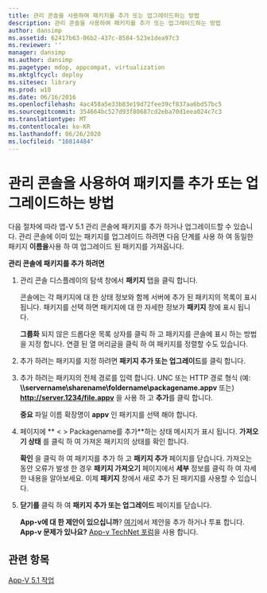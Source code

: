```yaml
---
title: 관리 콘솔을 사용하여 패키지를 추가 또는 업그레이드하는 방법
description: 관리 콘솔을 사용하여 패키지를 추가 또는 업그레이드하는 방법
author: dansimp
ms.assetid: 62417b63-06b2-437c-8584-523e1dea97c3
ms.reviewer: ''
manager: dansimp
ms.author: dansimp
ms.pagetype: mdop, appcompat, virtualization
ms.mktglfcycl: deploy
ms.sitesec: library
ms.prod: w10
ms.date: 06/16/2016
ms.openlocfilehash: 4ac458a5e33b83e19d72fee39cf837aa6bd57bc5
ms.sourcegitcommit: 354664bc527d93f80687cd2eba70d1eea024c7c3
ms.translationtype: MT
ms.contentlocale: ko-KR
ms.lasthandoff: 06/26/2020
ms.locfileid: "10814484"
---
```

# 관리 콘솔을 사용하여 패키지를 추가 또는 업그레이드하는 방법


다음 절차에 따라 앱-V 5.1 관리 콘솔에 패키지를 추가 하거나 업그레이드할 수 있습니다. 관리 콘솔에 이미 있는 패키지를 업그레이드 하려면 다음 단계를 사용 하 여 동일한 패키지 **이름을**사용 하 여 업그레이드 된 패키지를 가져옵니다.

**관리 콘솔에 패키지를 추가 하려면**

1.  관리 콘솔 디스플레이의 탐색 창에서 **패키지** 탭을 클릭 합니다.

    콘솔에는 각 패키지에 대 한 상태 정보와 함께 서버에 추가 된 패키지의 목록이 표시 됩니다. 패키지를 선택 하면 패키지에 대 한 자세한 정보가 **패키지** 창에 표시 됩니다.

    **그룹화** 되지 않은 드롭다운 목록 상자를 클릭 하 고 패키지를 콘솔에 표시 하는 방법을 지정 합니다. 연결 된 열 머리글을 클릭 하 여 패키지를 정렬할 수도 있습니다.

2.  추가 하려는 패키지를 지정 하려면 **패키지 추가 또는 업그레이드**를 클릭 합니다.

3.  추가 하려는 패키지의 전체 경로를 입력 합니다. UNC 또는 HTTP 경로 형식 (예: **\\\\servername\\sharename\\foldername\\packagename.appv** 또는) **http://server.1234/file.appv** 을 사용 하 고 **추가**를 클릭 합니다.

    **중요**  파일 이름 확장명이 **appv** 인 패키지를 선택 해야 합니다.

     

4.  페이지에 ** &lt; &gt; Packagename를 추가**하는 상태 메시지가 표시 됩니다. **가져오기 상태** 를 클릭 하 여 가져온 패키지의 상태를 확인 합니다.

    **확인** 을 클릭 하 여 패키지를 추가 하 고 **패키지 추가** 페이지를 닫습니다. 가져오는 동안 오류가 발생 한 경우 **패키지 가져오기** 페이지에서 **세부** 정보를 클릭 하 여 자세한 내용을 알아보세요. 이제 **패키지** 창에서 새로 추가 된 패키지를 사용할 수 있습니다.

5.  **닫기를** 클릭 하 여 **패키지 추가 또는 업그레이드** 페이지를 닫습니다.

    **App-v에 대 한 제안이 있으십니까**? [여기](http://appv.uservoice.com/forums/280448-microsoft-application-virtualization)에서 제안을 추가 하거나 투표 합니다. **App-v 문제가 있나요?** [App-v TechNet 포럼](https://social.technet.microsoft.com/Forums/home?forum=mdopappv)을 사용 합니다.

## 관련 항목


[App-V 5.1 작업](operations-for-app-v-51.md)

 

 





